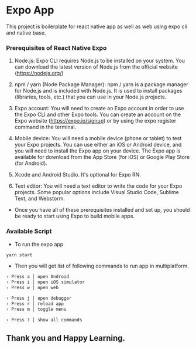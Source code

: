 # Expo App
This project is boilerplate for react native app as well as web using expo cli and native base.

### Prerequisites of React Native Expo
1. Node.js: Expo CLI requires Node.js to be installed on your system. You can download the latest version of Node.js from the official website (https://nodejs.org/)

2. npm / yarn (Node Package Manager): npm / yarn is a package manager for Node.js and is included with Node.js. It is used to install packages (libraries, tools, etc.) that you can use in your Node.js projects.

3. Expo account: You will need to create an Expo account in order to use the Expo CLI and other Expo tools. You can create an account on the Expo website (https://expo.io/signup) or by using the expo register command in the terminal.

4. Mobile device: You will need a mobile device (phone or tablet) to test your Expo projects. You can use either an iOS or Android device, and you will need to install the Expo app on your device. The Expo app is available for download from the App Store (for iOS) or Google Play Store (for Android).

5. Xcode and Android Studio. It's optional for Expo RN.

6. Text editor: You will need a text editor to write the code for your Expo projects. Some popular options include Visual Studio Code, Sublime Text, and Webstorm.

- Once you have all of these prerequisites installed and set up, you should be ready to start using Expo to build mobile apps.

### Available Script

- To run the expo app
```html
yarn start
```
- Then you will get list of following commands to run app in multiplatform.
```html
› Press a │ open Android
› Press i │ open iOS simulator
› Press w │ open web

› Press j │ open debugger
› Press r │ reload app
› Press m │ toggle menu

› Press ? │ show all commands
```

## Thank you and Happy Learning.
